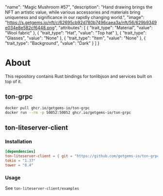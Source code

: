 "name": "Magic Mushroom #57",
  "description": "Hand drawing brings the NFT an artistic value, while various accessories and materials bring uniqueness and significance in our rapidly changing world.",
  "image": "https://s.getgems.io/nft/c/62695cb92d780b7496caea3a/nft/56/629b9349e034e8e582cf6448.png",
  "attributes": [
    {
      "trait_type": "Material",
      "value": "Wool fabric"
    },
    {
      "trait_type": "Hat",
      "value": "Top hat"
    },
    {
      "trait_type": "Glasses",
      "value": "None"
    },
    {
      "trait_type": "Item",
      "value": "None"
    },
    {
      "trait_type": "Background",
      "value": "Dark"
    }
  ]
}

# About

This repository contains Rust bindings for tonlibjson and services built on top of it.

## ton-grpc

```bash
docker pull ghcr.io/getgems-io/ton-grpc
docker run --rm -p 50052:50052 ghcr.io/getgems-io/ton-grpc
```

## ton-liteserver-client
### Installation
```toml
[dependencies]
ton-liteserver-client = { git = "https://github.com/getgems-io/ton-grpc.git" }
tokio = "1.37"
tower = "0.4"
```

### Usage
See `ton-liteserver-client/examples`